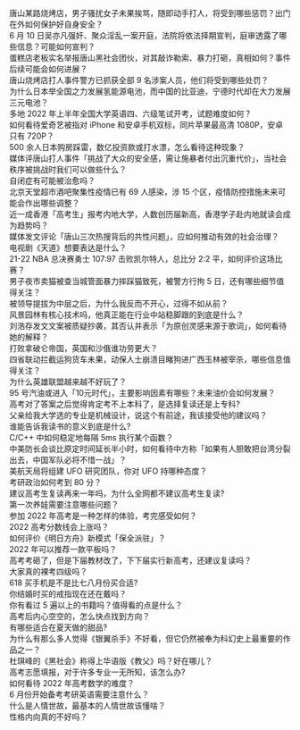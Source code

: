 唐山某路烧烤店，男子骚扰女子未果挨骂，随即动手打人，将受到哪些惩罚？出门在外如何保护好自身安全？  
6 月 10 日吴亦凡强奸、聚众淫乱一案开庭，法院将依法择期宣判，庭审透露了哪些信息？可能如何宣判？  
蛋糕店老板实名举报唐山黑社会团伙，对其敲诈勒索、暴力打砸，真相如何？事件后续可能会如何进展？  
唐山烧烤店打人事件警方已抓获全部 9 名涉案人员，他们将受到哪些处罚？  
为什么日本举全国之力发展氢能源电池，而中国的比亚迪，宁德时代却在大力发展三元电池？  
多地 2022 年上半年全国大学英语四、六级笔试开考，试题难度如何？  
如何看待爱奇艺被指对 iPhone 和安卓手机双标，同片苹果最高清 1080P，安卓只有 720P？  
500 余人日本购房踩雷，数亿投资款或打水漂，怎么看待这种现象？  
媒体评唐山打人事件「挑战了大众的安全感，需让施暴者付出沉重代价」，当社会秩序被挑战时我们可以做些什么？  
自闭症有可能被治愈吗？  
北京天堂超市酒吧聚集性疫情已有 69 人感染，涉 15 个区，疫情防控措施未来可能会作出哪些调整？  
近一成香港「高考生」报考内地大学，人数创历届新高，香港学子赴内地就读会成为趋势吗？  
媒体发文评论「唐山三次热搜背后的共性问题」，应如何推动有效的社会治理？  
电视剧《天道》想要表达是什么？  
21-22 NBA 总决赛勇士 107:97 击败凯尔特人，总比分 2:2 平，如何评价这场比赛？  
男子夜市卖猫被查当城管面暴力摔踩猫致死，被警方行拘 5 日，还有哪些细节值得关注？  
被领导提拔为中层之后，为什么我反而不开心，过得不如从前？  
风景园林有核心技术吗，他真正能在行业中站稳脚跟的到底是什么？  
刘浩存发文文案被质疑抄袭，其否认并表示「为原创灵感来源于歌词」，如何看待她的解释？  
打败拿破仑帝国，英国和沙俄谁功劳更大？  
四省联动拦截运狗货车未果，动保人士崩溃目睹狗进广西玉林被宰杀，哪些信息值得关注？  
为什么英雄联盟越来越不好玩了？  
95 号汽油或进入「10元时代」，主要影响因素有哪些？未来油价会如何发展？  
高考对了答案之后觉得肯定考不上本科了，是选择复读还是上专科?  
父亲给我大学选的专业是机械设计，说这个有前途，我该接受他的建议吗？  
谁能告诉我读书的意义到底是什么?  
C/C++ 中如何稳定地每隔 5ms 执行某个函数？  
中美防长会谈比原定时间延长半小时，如何看待中方称「如果有人胆敢把台湾分裂出去，中国军队必将不惜一战」？  
美航天局将组建 UFO 研究团队，你对 UFO 持哪种态度？  
考研政治如何考到 80 分？  
建议高考生复读再来一年吗，为什么全网都不建议高考生复读?  
第一次养娃需要注意哪些问题？  
参加 2022 年高考是一种怎样的体验，考完感受如何？  
2022 高考分数线会上涨吗？  
如何评价《明日方舟》新模式「保全派驻」？  
2022 年可以推荐一款平板吗？  
高考考砸了，但是下届教材改了，下下届实行新高考，还建议复读吗？  
大家真的裸考四级吗？  
618 买手机是不是比七八月份买合适?  
你结婚时买的戒指现在还在戴吗？  
你有看过 5 遍以上的书籍吗？值得看的点是什么？  
高考后内心空空的，怎么快点找到方向？  
有哪些适合在夏天做的甜品?  
为什么有那么多人觉得《银翼杀手》不好看，但它仍然被奉为科幻史上最重要的作品之一？  
杜琪峰的《黑社会》称得上华语版《教父》吗？好在哪儿？  
高考志愿填报，对于许多专业一无所知，该怎么办?  
如何看待 2022 年高考数学的难度？  
6 月份开始备考考研英语需要注意什么？  
什么是人情世故，最基本的人情世故该懂啥？  
性格内向真的不好吗？  
